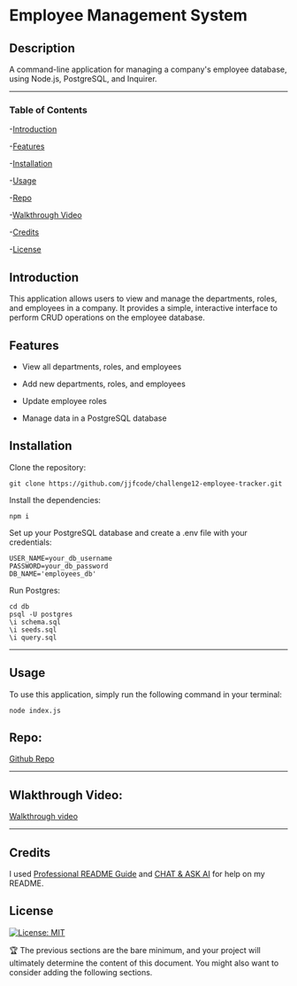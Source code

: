# Employee Management System

## Description

A command-line application for managing a company's employee database, using Node.js, PostgreSQL, and Inquirer.

 --- 

### Table of Contents

-[Introduction](#introduction)

-[Features](#features)

-[Installation](#installation)

-[Usage](#usage)

-[Repo](#repo)

-[Walkthrough Video](#wlakthrough-video)

-[Credits](#credits)

-[License](#license)

## Introduction

This application allows users to view and manage the departments, roles, and employees in a company. It provides a simple, interactive interface to perform CRUD operations on the employee database.

## Features


- View all departments, roles, and employees

- Add new departments, roles, and employees

- Update employee roles

- Manage data in a PostgreSQL database

 
## Installation

Clone the repository:

```
git clone https://github.com/jjfcode/challenge12-employee-tracker.git
```
Install the dependencies:
```
npm i
```
Set up your PostgreSQL database and create a .env file with your credentials:

```
USER_NAME=your_db_username
PASSWORD=your_db_password
DB_NAME='employees_db'
````
Run Postgres:

```
cd db
psql -U postgres
\i schema.sql
\i seeds.sql
\i query.sql
```

 --- 

## Usage

To use this application, simply run the following command in your terminal:


```
node index.js
```

## **Repo:**

[Github Repo](https://github.com/jjfcode/challenge12-employee-tracker)

---

## **Wlakthrough Video:**

[Walkthrough video](https://drive.google.com/file/d/1e2kghSBBM9uLlQ14nzKVyLLJdTHG2o_b/view?usp=sharing)

---

## Credits

I used [Professional README Guide](https://coding-boot-camp.github.io/full-stack/github/professional-readme-guide) and [CHAT & ASK AI](https://askaichat.app/) for help on my README.
 
## License

[![License: MIT](https://img.shields.io/badge/License-MIT-yellow.svg)](https://opensource.org/licenses/MIT)

🏆 The previous sections are the bare minimum, and your project will ultimately determine the content of this document. You might also want to consider adding the following sections.
